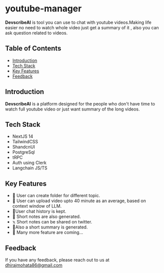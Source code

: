 
# youtube-manager

**DevscribeAI**
 is tool you can use to chat with youtube videos.Making life easier no need to watch whole video just get a summary of it , also you can ask question related to videos.

## Table of Contents

- [Introduction](#introduction)
- [Tech Stack](#techstack)
- [Key Features](#keyfeatures)
- [Feedback](#feedback)


## Introduction
**DevscribeAI** is a platform designed for the people who don't have time to watch full youtube video or just want summary of the long videos.

## Tech Stack

* NextJS 14
* TailwindCSS
* ShandcnUI
* PostgreSql
* tRPC
* Auth using Clerk
* Langchain JS/TS



## Key Features

* 📁 User can create folder for different topic.
* 📄 User can upload video upto 40 minute as an average, based on context window of LLM.
*  💭User chat history is kept.
*  📝  Short notes are also generated.
*   𝕩   Short notes can be shared on twitter.
* 📝Also a short summary is generated.
* 🫠 Many more feature are coming...


## Feedback

If you have any feedback, please reach out to us at dhirajmohata86@gmail.com


